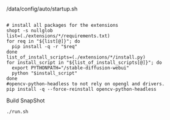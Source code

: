 
/data/config/auto/startup.sh
```angular2html

# install all packages for the extensions
shopt -s nullglob
list=(./extensions/*/requirements.txt)
for req in "${list[@]}"; do
  pip install -q -r "$req"
done
list_of_install_scripts=(./extensions/*/install.py)
for install_script in "${list_of_install_scripts[@]}"; do
  export PYTHONPATH="/stable-diffusion-webui"
  python "$install_script"
done
#opencv-python-headless to not rely on opengl and drivers.
pip install -q --force-reinstall opencv-python-headless

```

Build SnapShot
```angular2html
./run.sh
```
